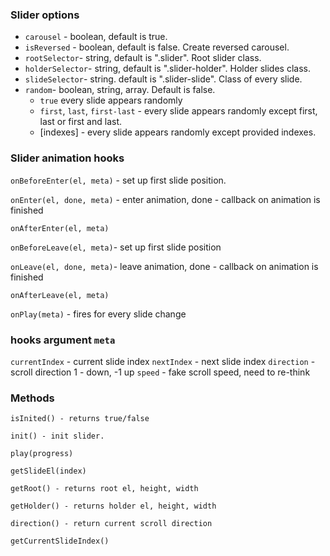 ### Slider options

- `carousel` - boolean, default is true.
- `isReversed` - boolean, default is false. Create reversed carousel.
- `rootSelector`- string, default is ".slider". Root slider class.
- `holderSelector`- string, default is ".slider-holder". Holder slides class.
- `slideSelector`- string. default is ".slider-slide". Class of every slide.
- `random`- boolean, string, array. Default is false.
  - `true` every slide appears randomly
  - `first`, `last`, `first-last` - every slide appears randomly except first, last or first and last.
  - [indexes] - every slide appears randomly except provided indexes.

### Slider animation hooks

`onBeforeEnter(el, meta)` - set up first slide position.

`onEnter(el, done, meta)` - enter animation, done - callback on animation is finished

`onAfterEnter(el, meta)`

`onBeforeLeave(el, meta)`- set up first slide position

`onLeave(el, done, meta)`- leave animation, done - callback on animation is finished

`onAfterLeave(el, meta)`

`onPlay(meta)` - fires for every slide change

### hooks argument `meta`

`currentIndex` - current slide index
`nextIndex` - next slide index
`direction` - scroll direction 1 - down, -1 up
`speed` - fake scroll speed, need to re-think

### Methods

```
isInited() - returns true/false

init() - init slider.

play(progress)

getSlideEl(index)

getRoot() - returns root el, height, width

getHolder() - returns holder el, height, width

direction() - return current scroll direction

getCurrentSlideIndex()
```
